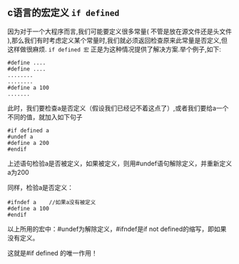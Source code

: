 ## c语言的宏定义 `if defined`
因为对于一个大程序而言,我们可能要定义很多常量( 不管是放在源文件还是头文件 ),那么我们有时考虑定义某个常量时,我们就必须返回检查原来此常量是否定义,但这样做很麻烦. `if defined 宏` 正是为这种情况提供了解决方案.举个例子,如下:

	#define ....
	#define ....
	........
	........
	#define a 100
	.......

此时，我们要检查a是否定义（假设我们已经记不着这点了）,或者我们要给a一个不同的值，就加入如下句子

	#if defined a
	#undef a
	#define a 200
	#endif

上述语句检验a是否被定义，如果被定义，则用#undef语句解除定义，并重新定义a为200

同样，检验a是否定义：

	#ifndef a    //如果a没有被定义
	#define a 100
	#endif

以上所用的宏中：#undef为解除定义，#ifndef是if not defined的缩写，即如果没有定义。

这就是#if defined 的唯一作用！
